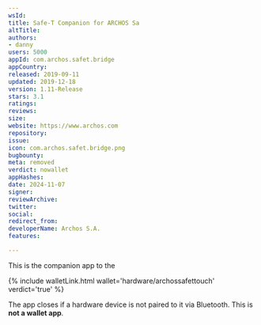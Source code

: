 ```yaml
---
wsId: 
title: Safe-T Companion for ARCHOS Sa
altTitle: 
authors:
- danny
users: 5000
appId: com.archos.safet.bridge
appCountry: 
released: 2019-09-11
updated: 2019-12-18
version: 1.11-Release
stars: 3.1
ratings: 
reviews: 
size: 
website: https://www.archos.com
repository: 
issue: 
icon: com.archos.safet.bridge.png
bugbounty: 
meta: removed
verdict: nowallet
appHashes: 
date: 2024-11-07
signer: 
reviewArchive: 
twitter: 
social: 
redirect_from: 
developerName: Archos S.A.
features: 

---
```


This is the companion app to the 

{% include walletLink.html wallet='hardware/archossafettouch' verdict='true' %}

The app closes if a hardware device is not paired to it via Bluetooth. This is **not a wallet app**.


